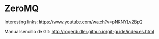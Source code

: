 # ZeroMQ

Interesting links: https://www.youtube.com/watch?v=pNKNYLv2BpQ

Manual sencillo de Git: http://rogerdudler.github.io/git-guide/index.es.html
